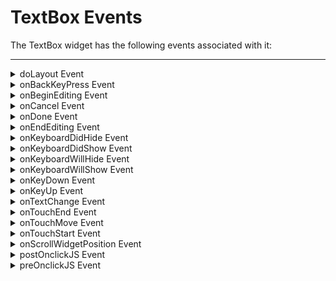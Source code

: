 
TextBox Events
==============

The TextBox widget has the following events associated with it:

* * *

<details close markdown="block"><summary>doLayout Event</summary>

* * *

This event is invoked for every widget when the widget position and dimensions are computed.

### Syntax

```

doLayout()
```

### Read/Write

Read + Write

### Remarks

This event is invoked for all the widgets placed inside flex containers. This event is invoked in the order in which the widgets are added to the widget hierarchy and expect the frame property of the widget is calculated and available for use within this event.

This event is used to set the layout properties of child widgets in the relation to self and peer widgets whose layout is not yet performed.

The number of times this event invoked may vary per platform. It is not recommended to write business logic assuming that this function is invoked only once when there is a change in positional or dimensional properties. This event will not trigger when transformations are applied though widget is moved or scaled or rotated from its original location.

### Example

```

//Sample code to set doLayout event callback to a button widget.
/*This code changes the top property of button2 and makes it appear below button1.*/
myForm.button1.doLayout=doLayoutButton1;


function doLayoutButton1(){
      
    myForm.button2.top = myForm.button1.frame.height;
}
```

### Platform Availability

*   iOS, Android, Windows, and SPA

* * *

</details>
<details close markdown="block"><summary>onBackKeyPress Event</summary>

* * *

* * *

This is event callback is invoked by the Android platform when the soft- keyboard is open and the back button of the device is clicked.

This event is not be triggered when you use gestures in the mobile device for back navigation.

### Syntax

```

onBackKeyPress()
```

### Read/Write

Read + Write

### Example

```

/*This event is triggered in both TextBox and TextArea widgets for Android platform.*/

/*This example demonstrates how to assign callback to onBackKeyPress event myTxtBox TextBox widget in frmTextBox FlexForm. Use the onBackKeyPress event in TextArea widget in a similar manner.*/
frmTextBox.myTxtBox.onBackKeyPress= onBackKeyPressCallback;

function onBackKeyPressCallback(wdgRef) {
 // handle the event here
 // wdgRef returns the handle of the widget.
}
```

### Platform Availability

*   Android

* * *

</details>
<details close markdown="block"><summary>onBeginEditing Event</summary>

* * *

This is an event callback that is invoked by the platform when the user clicks within the TextBox and is about to start editing.

### Syntax

```

onBeginEditing()
```

### Read/Write

Read + Write

### Example

```

//Sample code to set the onBeginEditing event callback to a TextBox widget.

frmTxtBox.myTxtBox.onBeginEditing =onBeginEditingCallback;

function onBeginEditingCallback(txtBox){
      //Write your logic here.
}

```

### Platform Availability

*   Available in the IDE
*   iOS, Android, and Desktop Web  
    

* * *

</details>
<details close markdown="block"><summary>onCancel Event</summary>

* * *

This event is a callback that is invoked by the platform then the user performs a click action on the _Cancel_ button.

### Syntax

```

onCancel()
```

### Read/Write

Read + Write

### Remarks

This event is triggered only when the viewType is set as TEXTBOX\_VIEW\_TYPE\_SEARCH\_VIEW.

### Example

```

//Sample code to set the onCancel event callback to a TextBox widget.

frmTxtBox.myTxtBox.onCancel=onCancelCallback;

function onCancelCallback(eventobject){
      //Write your logic here.
}

```

### Availability

*   iOS

* * *

</details>
<details close markdown="block"><summary>onDone Event</summary>

* * *

This event is a callback that is invoked by the platform then the user performs a click action on the _Go_ or _Enter_ button.

### Syntax

```

onDone()
```

### Read/Write

Read + Write

### Remarks

In Desktop Web platform, this event is fired when the enter key is pressed when the textbox has focus.

### Example

```

//Sample code to set the onDone event callback to a TextBox widget.

frmTxtBox.myTxtBox.onDone=onDoneCallback;

function onDoneCallback(txtBox){
      //Write your logic here.
}

```

### Availability

*   Available in the IDE
*   Available on all platforms.

* * *

</details>
<details close markdown="block"><summary>onEndEditing Event</summary>

* * *

This is an event callback that is invoked by the platform.

### Syntax

```

onEndEditing()
```

### Read/Write

Read + Write

### Remarks

When the user performs one of the below actions:

*   Click on any other focusable widget(for example, another TextBox)
*   Click on the **Done** button on the **Next Previous** bar.
*   Click on the **Done** button on the keypad.

When you click on the **Done** button of the keypad the following events take place in a sequence:

*   onendediting
*   ondone

In Android platform, onEndEditing event will be triggered when the focus is lost from the textbox. Example, click on any other focusable widget, like a Button.

> ![](Resources/Images/onendediting_358x360.png)

### Example

Please note that the use of alerts is not recommended inside the event handler. Print statements are recommended.

```

//Sample code to set the onEndEditing event callback to a TextBox widget.

frmTxtBox.myTxtBox.onEndEditing=onEndEditingCallback;

function onEndEditingCallback(txtBox){
      //Write your logic here.
}

```

### Availability

*   iOS and Android

* * *

</details>
<details close markdown="block"><summary>onKeyboardDidHide Event</summary>

* * *

* * *

This is event callback is invoked by the Android platform when the soft keyboard has been closed.

### Syntax

```

onKeyboardDidHide()
```

### Read/Write

Read + Write

### Example

```

/*This event is triggered in both TextBox and TextArea widgets for Android platform.*/

/*This example demonstrates how to assign callback to onKeyBoardDidHide event myTxtBox TextBox widget in frmTextBox FlexForm. Use the onKeyBoardDidHide event in TextArea widget in a similar manner.*/
frmTextBox.myTxtBox.onKeyboardDidHide = keyboardCallbacksDidHide;

function keyboardCallbacksDidHide(wdgRef) {
 // handle the event here
 // wdgRef returns the handle of the widget.
}
```

### Platform Availability

*   Android

* * *

</details>
<details close markdown="block"><summary>onKeyboardDidShow Event</summary>

* * *

* * *

This is event callback is invoked by the Android platform when the soft keyboard has been just brought into view.

### Syntax

```

onKeyboardDidShow()
```

### Read/Write

Read + Write

### Limitation

*   In Android platform, when you close the soft keyboard using back button, and then re-select the text by long-press in TextArea and TextBox widget, the `onKeyBoardDidShow` event is not triggered.

### Example

```

/*This event is triggered in both TextBox and TextArea widgets for Android platform.*/

/*This example demonstrates how to assign callback to onKeyBoardDidShow event myTxtBox TextBox widget in frmTextBox FlexForm. Use the onKeyBoardDidShow event in TextArea widget in a similar manner.*/
frmTextBox.myTxtBox.onKeyboardDidShow = keyboardCallbacksDidShow;

function keyboardCallbacksDidShow(wdgRef) {
 // handle the event here
 // wdgRef returns the handle of the widget.
}
```

### Platform Availability

*   Android

* * *

</details>
<details close markdown="block"><summary>onKeyboardWillHide Event</summary>

* * *

* * *

This is event callback is invoked by the Android platform when the soft keyboard is about to be hidden.

### Syntax

```

onKeyboardWillHide()
```

### Read/Write

Read + Write

### Example

```

/*This event is triggered in both TextBox and TextArea widgets for Android platform.*/

/*This example demonstrates how to assign callback to onKeyBoardWillHide event myTxtBox TextBox widget in frmTextBox FlexForm. Use the onKeyBoardWillHide event in TextArea widget in a similar manner.*/
frmTextBox.myTxtBox.onKeyboardWillHide = keyboardCallbacksWillHide;

function keyboardCallbacksWillHide(wdgRef) {
 // handle the event here
 // wdgRef returns the handle of the widget.
}
```

### Platform Availability

*   Android

* * *

</details>
<details close markdown="block"><summary>onKeyboardWillShow Event</summary>

* * *

* * *

This is event callback is invoked by the Android platform when the soft keyboard is about to be displayed.

### Syntax

```

onKeyboardWillShow()
```

### Read/Write

Read + Write

### Limitation

*   In Android platform, when you close the soft keyboard using back button, and then re-select the text by long-press in TextArea and TextBox widget, the `onKeyBoardWillShow` event is not triggered.

### Example

```

/*This event is triggered in both TextBox and TextArea widgets for Android platform.*/

/*This example demonstrates how to assign callback to onKeyBoardWillShow event myTxtBox TextBox widget in frmTextBox FlexForm. Use the onKeyBoardWillShow event in TextArea widget in a similar manner.*/
frmTextBox.myTxtBox.onKeyboardWillShow = keyboardCallbacksWillShow;

function keyboardCallbacksWillShow(wdgRef) {
 // handle the event here
 // wdgRef returns the handle of the widget.
}
```

### Platform Availability

*   Android

* * *

</details>
<details close markdown="block"><summary>onKeyDown Event</summary>

* * *

This is an event callback that is invoked by the platform when the user presses a key (on the keyboard).

### Syntax

```

onKeyDown()
```

### Read/Write

Read + Write

### Example

```

//Sample code to set the onKeyDown event callback to a TextBox widget.

frmTxtBox.myTxtBox.onKeyDown=onKeyDownCallback;

function onKeyDownCallback(txtBox){
      //Write your logic here.
}

```

### Platform Availability

*   Available in the IDE
*   Desktop Web

* * *

</details>
<details close markdown="block"><summary>onKeyUp Event</summary>

* * *

This is an event callback that is invoked by the platform when the user releases a key (on the keyboard).

### Syntax

```

onKeyUp()
```

### Read/Write

Read + Write

### Example

```

//Sample code to set the onKeyUp event callback to a TextBox widget.

frmTxtBox.myTxtBox.onKeyUp=onKeyUpCallback;

function onKeyUpCallback(txtBox){
      //Write your logic here.
}

```

### Platform Availability

*   Available in the IDE
*   Desktop Web

* * *

</details>
<details close markdown="block"><summary>onTextChange Event</summary>

* * *

This is an event callback triggered when text in the text box changes.

### Syntax

```

onTextChange()
```

### Read/Write

Read + Write

### Remarks

This event is not fired when the text is changed programmatically.

In SPA platform, this event is fired also when the focus is out after changing the text in the textbox.

### Example

```

//Sample code to set the onTextChange event callback to a TextBox widget.

frmTxtBox.myTxtBox.onTextChange=onTextChangeCallback;

function onTextChangeCallback(txtBox){
      //Write your logic here.
}

```

### Availability

*   Available in the IDE
*   Available on all platforms

* * *

</details>
<details close markdown="block"><summary>onTouchEnd Event</summary>

* * *

An event callback is invoked by the platform when the user touch is released from the touch surface.

### Syntax

```

onTouchEnd ()
```

### Optional Parameters

source

Handle to the widget reference on which the user touch has ended.

x

Specifies the x-coordinate with in the widget with respect to widget's co-ordinate system. It is a number indicating device independent pixel.

y

Specifies the y- coordinate with in the widget with respect to widget's co-ordinate system. It is a number indicating device independent pixel.

contextInfo

On devices that support 3D Touch, specifies a key-value pair where the value specifies the force of the touch. The value 1.0 represents the force of an average touch, as determined by the system.

> **_Note:_** 3D Touch is available only on iOS 9.0 and later.

### Read/Write

Read + Write

### Remarks

This event is invoked asynchronously.

### Example

```

function onTouchEndCallback(source, x, y, contextInfo) {
    if (contextInfo) {
        var force = contextInfo[“force”];
        voltmx.print(“value of force is” + force)
    }
}
Form1.widget1.onTouchEnd = onTouchEndCallback;
```

### Platform Availability

*   iOS, Android, Windows, and SPA

* * *

</details>
<details close markdown="block"><summary>onTouchMove Event</summary>

* * *

An event callback is invoked by the platform when the touch moves on the touch surface continuously until movement ends.

### Syntax

```

onTouchMove ()
```

### Optional Parameters

source

Handle to the widget reference on which touch moves.

x

Specifies the x-coordinate with in the widget with respect to widget's co-ordinate system. It is a number indicating device independent pixel.

y

Specifies the y- coordinate with in the widget with respect to widget's co-ordinate system. It is a number indicating device independent pixel.

contextInfo

On devices that support 3D Touch, specifies a key-value pair where the value specifies the force of the touch. The value 1.0 represents the force of an average touch, as determined by the system.

> **_Note:_** 3D Touch is available only on iOS 9.0 and later.

### Read/Write

Read + Write

### Remarks

This event is invoked asynchronously.

### Example

```

function onTouchMoveCallback(source, x, y, contextInfo) {
    if (contextInfo) {
        var force = contextInfo[“force”];
        voltmx.print(“value of force is” + force)
    }
    Form1.widget1.onTouchMove = onTouchMoveCallback;  

```

### Platform Availability

*   iOS, Android, Windows, and SPA

* * *

</details>
<details close markdown="block"><summary>onTouchStart Event</summary>

* * *

An event callback is invoked by the platform when the user touches the touch surface.

### Syntax

```

onTouchStart ()
```

### Optional Parameters

source

Handle to the widget reference on which the user touches.

x

Specifies the X co-ordinate with in the widget with respect to widget's co-ordinate system. It is a number indicating device independent pixel.

y

Specifies the Y co-ordinate with in the widget with respect to widget's co-ordinate system. It is a number indicating device independent pixel.

contextInfo

On devices that support 3D Touch, specifies a key-value pair where the value specifies the force of the touch. The value 1.0 represents the force of an average touch, as determined by the system.

> **_Note:_** 3D Touch is available only on iOS 9.0 and later.

### Read/Write

Read + Write

### Remarks

This event is invoked asynchronously.

### Example

```

function onTouchStartCallback(source, x, y, contextInfo) {
    if (contextInfo) {
        var force = contextInfo[“force”];
        voltmx.print(“value of force is” + force)
    }
}
Form1.widget1.onTouchStart = onTouchStartCallback;  

```

### Platform Availability

*   iOS, Android, Windows, and SPA

* * *

</details>
<details close markdown="block"><summary>onScrollWidgetPosition Event</summary>

* * *

This event callback is invoked by the platform when the widget location position gets changed on scrolling. The onScrollWidgetPosition event returns the positional coordinates of the widget's location with respect to the screen (screenX and screenY) and the parent container (frameX and frameY). This event is invoked asynchronously, and is not available for FlexForm widget.

### Syntax

```

onScrollWidgetPosition()
```

### Read/Write

Read + Write

### Example

```

var LabelWdg = new voltmx.ui.Label(basicConf, layoutConf, pspConf);
form.add(LabelWdg);
LabelWdg.onScrollWidgetPosition = onScrollWidgetPositionCallBack;

function onScrollWidgetPositionCallBack(wdg, screenX, screenY, frameX, frameY) { //wdg : Widget that is registered for onScrollWidgetPosition.
    /*screenX : Position of widget with respect to 
the screen's X - coordinates (after downsizing the navigation bar and status bar).*/
    /*screenY : Position of widget with respect to the screen's Y - 
coordinates (after downsizing the navigation bar and status bar).*/
    //frameX : Position of widget with respect to parent container's X- coordinates.
    //frameY : Position of widget with respect to parent container's Y- coordinates.
}
```

### Platform Availability

*   Not Accessible from IDE
*   Android, iOS, SPA, and Windows

* * *

</details>
<details close markdown="block"><summary>postOnclickJS Event</summary>

* * *

This event allows the developer to execute custom javascript function after the _onClick_ callback of the widget is invoked.

### Syntax

```

postOnclickJS()
```

### Read/Write

Read + Write

### Remarks

This is applicable only for Mobile Web channel.The function must exist in a javascript file under project>module>js folder.

### Example

```

//Sample code to set the postOnclickJS event callback to a TextBox widget.

frmTxtBox.myTxtBox.postOnclickJS=postOnclickJSCallback;

function postOnclickJSCallback(txtBox){
      //Write your logic here.
}

```

### Platform Availability

*   Available in the IDE
*   Available on Server side Mobile Web (Advanced) platform only

* * *

</details>
<details close markdown="block"><summary>preOnclickJS Event</summary>

* * *

This event allows the developer to execute custom javascript function before the _onClick_ callback of the widget is invoked.

### Syntax

```

preOnclickJS()
```

### Read/Write

Read + Write

### Remarks

This is applicable only for Mobile Web channel. The function must exist in a javascript file under project>module>js folder.

In for the events preOnclickJS and postOnclickJS you will not be able to access application model or APIs, as these functions are executed in browser whereas the remaining JS modules are executed in server. For these events you can access browser objects ( window, document etc..) to change UI or perform some validation before server event. If the event preOnclickJS returns true, only then the request is sent to server for subsequent action.  
  
You have to specify the modules to be loaded in browser using import JS tab, only then these files get included in.html script tag otherwise you will not be able to access the objects defined in those modules.

### Example

```

//Sample code to set the preOnclickJS event callback to a TextBox widget.

frmTxtBox.myTxtBox.preOnclickJS=preOnclickJSCallback;

function preOnclickJSCallback(txtBox){
      //Write your logic here.
}

```s

### Platform Availability

*   Available in the IDE
*   Available on Server side Mobile Web (BJS and Advanced) platform only

* * *
</details>

